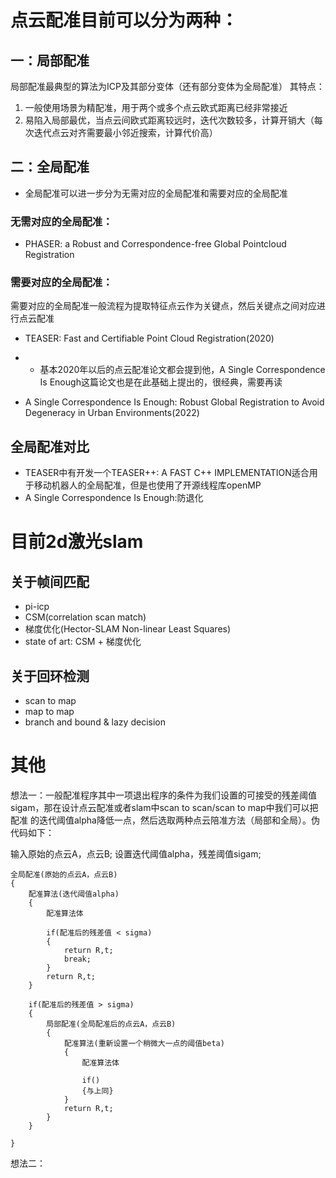 # 点云配准目前可以分为两种：
## 一：局部配准
局部配准最典型的算法为ICP及其部分变体（还有部分变体为全局配准）
其特点：
1. 一般使用场景为精配准，用于两个或多个点云欧式距离已经非常接近
2. 易陷入局部最优，当点云间欧式距离较远时，迭代次数较多，计算开销大（每次迭代点云对齐需要最小邻近搜索，计算代价高）




## 二：全局配准
- 全局配准可以进一步分为无需对应的全局配准和需要对应的全局配准
### 无需对应的全局配准：
- PHASER: a Robust and Correspondence-free Global Pointcloud Registration


### 需要对应的全局配准：
需要对应的全局配准一般流程为提取特征点云作为关键点，然后关键点之间对应进行点云配准
- TEASER: Fast and Certifiable Point Cloud Registration(2020)
- - 基本2020年以后的点云配准论文都会提到他，A Single Correspondence Is Enough这篇论文也是在此基础上提出的，很经典，需要再读

- A Single Correspondence Is Enough: Robust Global Registration to Avoid Degeneracy in Urban Environments(2022)

## 全局配准对比
- TEASER中有开发一个TEASER++: A FAST C++ IMPLEMENTATION适合用于移动机器人的全局配准，但是也使用了开源线程库openMP
- A Single Correspondence Is Enough:防退化


# 目前2d激光slam
## 关于帧间匹配
- pi-icp
- CSM(correlation scan match)
- 梯度优化(Hector-SLAM Non-linear Least Squares)
- state of art: CSM + 梯度优化

## 关于回环检测
- scan to map
- map to map
- branch and bound & lazy decision









# 其他
想法一：一般配准程序其中一项退出程序的条件为我们设置的可接受的残差阈值sigam，那在设计点云配准或者slam中scan to scan/scan to map中我们可以把配准
的迭代阈值alpha降低一点，然后选取两种点云陪准方法（局部和全局）。伪代码如下：

输入原始的点云A，点云B;
设置迭代阈值alpha，残差阈值sigam;

``` 
全局配准(原始的点云A，点云B)
{
    配准算法(迭代阈值alpha)
    {
        配准算法体

        if(配准后的残差值 < sigma)
        {
            return R,t;
            break;
        }
        return R,t;
    }

    if(配准后的残差值 > sigma)
    {
        局部配准(全局配准后的点云A，点云B)
        {
            配准算法(重新设置一个稍微大一点的阈值beta)
            {
                配准算法体

                if()
                {与上同}
            }
            return R,t;
        }
    }
    
}
```

想法二：